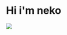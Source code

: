 # Hi i'm neko
<img src="http://photogz.photo.store.qq.com/psc?/sa32V510QRPR4UHvai3PM88R2nasRn4X0dsr32824ed62a3731772a4ddac8888f356e9132V52yAQM144EqDf48nz933jDZOX47IsaD/45NBuzDIW489QBoVep5mcSexxxU1pspy7fRUuUlkIVNtaykxk8CFT5ZG9a7ajNaG933rE5hnaCGbDBN7VLpowXbE44mzvnpydFp1aSIikZU!/b&bo=WgUACFoFAAgBKQ4!&rf=viewer_4">
